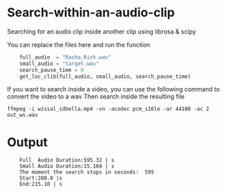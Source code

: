 # Search-within-an-audio-clip
Searching for an audio clip inside another clip using librosa &amp; scipy


You can replace the files here and run the function

```python
    full_audio  = "Rasha_Rizk.wav"
    small_audio = "target.wav"
    search_pause_time = 0
    get_loc_clib(full_audio, small_audio, search_pause_time)
```

If you want to search inside a video, you can use the following command to convert the video to a wav
Then search inside the resulting file
```
ffmpeg -i wissal_idbella.mp4 -vn -acodec pcm_s16le -ar 44100 -ac 2 out_ws.wav
```
# Output
```
    Full  Audio Duration:595.32 | s
    Small Audio Duration:15.104 | s
    The moment the search stops in seconds:  595
    Start:200.0 |s
    End:215.10 | s
```
